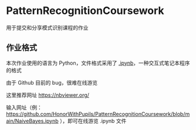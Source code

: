 # PatternRecognitionCoursework
用于提交和分享模式识别课程的作业

## 作业格式
本次作业使用的语言为 Python，文件格式采用了 [.ipynb](https://jupyter.org/)，一种交互式笔记本程序的格式

由于 Github 目前的 bug，很难在线游览

这里推荐网址 <https://nbviewer.org/>

输入网址（例：https://github.com/HonorWithPupils/PatternRecognitionCoursework/blob/main/NaiveBayes.ipynb ），即可在线游览 .ipynb 文件
